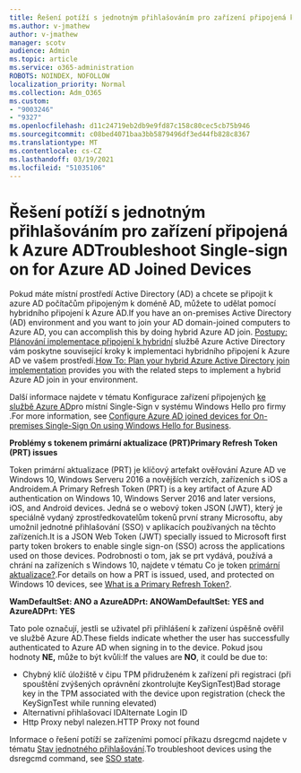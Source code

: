 ```yaml
---
title: Řešení potíží s jednotným přihlašováním pro zařízení připojená k Azure AD
ms.author: v-jmathew
author: v-jmathew
manager: scotv
audience: Admin
ms.topic: article
ms.service: o365-administration
ROBOTS: NOINDEX, NOFOLLOW
localization_priority: Normal
ms.collection: Adm_O365
ms.custom:
- "9003246"
- "9327"
ms.openlocfilehash: d11c24719eb2db9e9fd87c158c80cec5cb75b946
ms.sourcegitcommit: c08bed4071baa3bb5879496df3ed44fb828c8367
ms.translationtype: MT
ms.contentlocale: cs-CZ
ms.lasthandoff: 03/19/2021
ms.locfileid: "51035106"
---
```

# <a name="troubleshoot-single-sign-on-for-azure-ad-joined-devices"></a><span data-ttu-id="31e83-102">Řešení potíží s jednotným přihlašováním pro zařízení připojená k Azure AD</span><span class="sxs-lookup"><span data-stu-id="31e83-102">Troubleshoot Single-sign on for Azure AD Joined Devices</span></span>

<span data-ttu-id="31e83-103">Pokud máte místní prostředí Active Directory (AD) a chcete se připojit k azure AD počítačům připojeným k doméně AD, můžete to udělat pomocí hybridního připojení k Azure AD.</span><span class="sxs-lookup"><span data-stu-id="31e83-103">If you have an on-premises Active Directory (AD) environment and you want to join your AD domain-joined computers to Azure AD, you can accomplish this by doing hybrid Azure AD join.</span></span> <span data-ttu-id="31e83-104">[Postupy: Plánování implementace připojení k hybridní](https://docs.microsoft.com/azure/active-directory/devices/hybrid-azuread-join-plan) službě Azure Active Directory vám poskytne související kroky k implementaci hybridního připojení k Azure AD ve vašem prostředí.</span><span class="sxs-lookup"><span data-stu-id="31e83-104">[How To: Plan your hybrid Azure Active Directory join implementation](https://docs.microsoft.com/azure/active-directory/devices/hybrid-azuread-join-plan) provides you with the related steps to implement a hybrid Azure AD join in your environment.</span></span>

<span data-ttu-id="31e83-105">Další informace najdete v tématu Konfigurace zařízení připojených [ke službě Azure AD](https://docs.microsoft.com/windows/security/identity-protection/hello-for-business/hello-hybrid-aadj-sso-base)pro místní Single-Sign v systému Windows Hello pro firmy .</span><span class="sxs-lookup"><span data-stu-id="31e83-105">For more information, see [Configure Azure AD joined devices for On-premises Single-Sign On using Windows Hello for Business](https://docs.microsoft.com/windows/security/identity-protection/hello-for-business/hello-hybrid-aadj-sso-base).</span></span>

<span data-ttu-id="31e83-106">**Problémy s tokenem primární aktualizace (PRT)**</span><span class="sxs-lookup"><span data-stu-id="31e83-106">**Primary Refresh Token (PRT) issues**</span></span>

<span data-ttu-id="31e83-107">Token primární aktualizace (PRT) je klíčový artefakt ověřování Azure AD ve Windows 10, Windows Serveru 2016 a novějších verzích, zařízeních s iOS a Androidem.</span><span class="sxs-lookup"><span data-stu-id="31e83-107">A Primary Refresh Token (PRT) is a key artifact of Azure AD authentication on Windows 10, Windows Server 2016 and later versions, iOS, and Android devices.</span></span> <span data-ttu-id="31e83-108">Jedná se o webový token JSON (JWT), který je speciálně vydaný zprostředkovatelům tokenů první strany Microsoftu, aby umožnil jednotné přihlašování (SSO) v aplikacích používaných na těchto zařízeních.</span><span class="sxs-lookup"><span data-stu-id="31e83-108">It is a JSON Web Token (JWT) specially issued to Microsoft first party token brokers to enable single sign-on (SSO) across the applications used on those devices.</span></span> <span data-ttu-id="31e83-109">Podrobnosti o tom, jak se prt vydává, používá a chrání na zařízeních s Windows 10, najdete v tématu Co je token [primární aktualizace?](https://docs.microsoft.com/azure/active-directory/devices/concept-primary-refresh-token).</span><span class="sxs-lookup"><span data-stu-id="31e83-109">For details on how a PRT is issued, used, and protected on Windows 10 devices, see [What is a Primary Refresh Token?](https://docs.microsoft.com/azure/active-directory/devices/concept-primary-refresh-token).</span></span>

<span data-ttu-id="31e83-110">**WamDefaultSet: ANO a AzureADPrt: ANO**</span><span class="sxs-lookup"><span data-stu-id="31e83-110">**WamDefaultSet: YES and AzureADPrt: YES**</span></span>

<span data-ttu-id="31e83-111">Tato pole označují, jestli se uživatel při přihlášení k zařízení úspěšně ověřil ve službě Azure AD.</span><span class="sxs-lookup"><span data-stu-id="31e83-111">These fields indicate whether the user has successfully authenticated to Azure AD when signing in to the device.</span></span> <span data-ttu-id="31e83-112">Pokud jsou hodnoty **NE,** může to být kvůli:</span><span class="sxs-lookup"><span data-stu-id="31e83-112">If the values are **NO**, it could be due to:</span></span>

- <span data-ttu-id="31e83-113">Chybný klíč úložiště v čipu TPM přidruženém k zařízení při registraci (při spouštění zvýšených oprávnění zkontrolujte KeySignTest)</span><span class="sxs-lookup"><span data-stu-id="31e83-113">Bad storage key in the TPM associated with the device upon registration (check the KeySignTest while running elevated)</span></span>
- <span data-ttu-id="31e83-114">Alternativní přihlašovací ID</span><span class="sxs-lookup"><span data-stu-id="31e83-114">Alternate Login ID</span></span>
- <span data-ttu-id="31e83-115">Http Proxy nebyl nalezen.</span><span class="sxs-lookup"><span data-stu-id="31e83-115">HTTP Proxy not found</span></span>

<span data-ttu-id="31e83-116">Informace o řešení potíží se zařízeními pomocí příkazu dsregcmd najdete v tématu [Stav jednotného přihlašování](https://docs.microsoft.com/azure/active-directory/devices/troubleshoot-device-dsregcmd#sso-state).</span><span class="sxs-lookup"><span data-stu-id="31e83-116">To troubleshoot devices using the dsregcmd command, see [SSO state](https://docs.microsoft.com/azure/active-directory/devices/troubleshoot-device-dsregcmd#sso-state).</span></span>
